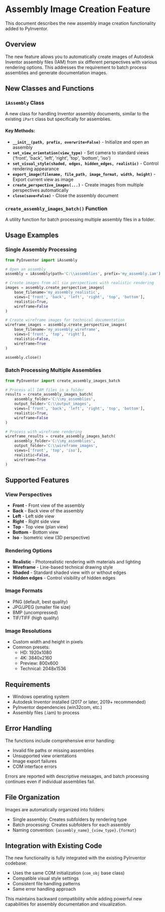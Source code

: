 # Assembly Image Creation Feature

This document describes the new assembly image creation functionality added to PyInventor.

## Overview

The new feature allows you to automatically create images of Autodesk Inventor assembly files (IAM) from six different perspectives with various rendering options. This addresses the requirement to batch process assemblies and generate documentation images.

## New Classes and Functions

### `iAssembly` Class

A new class for handling Inventor assembly documents, similar to the existing `iPart` class but specifically for assemblies.

#### Key Methods:

- **`__init__(path, prefix, overwrite=False)`** - Initialize and open an assembly
- **`set_view_orientation(view_type)`** - Set camera to standard views ('front', 'back', 'left', 'right', 'top', 'bottom', 'iso')
- **`set_visual_style(shaded, edges, hidden_edges, realistic)`** - Control rendering appearance
- **`export_image(filename, file_path, image_format, width, height)`** - Export current view as image
- **`create_perspective_images(...)`** - Create images from multiple perspectives automatically
- **`close(save=False)`** - Close the assembly document

### `create_assembly_images_batch()` Function

A utility function for batch processing multiple assembly files in a folder.

## Usage Examples

### Single Assembly Processing

```python
from PyInventor import iAssembly

# Open an assembly
assembly = iAssembly(path='C:\\assemblies', prefix='my_assembly.iam')

# Create images from all six perspectives with realistic rendering
images = assembly.create_perspective_images(
    base_filename='my_assembly_realistic',
    views=['front', 'back', 'left', 'right', 'top', 'bottom'],
    realistic=True,
    wireframe=False
)

# Create wireframe images for technical documentation
wireframe_images = assembly.create_perspective_images(
    base_filename='my_assembly_wireframe', 
    views=['front', 'top', 'right'],
    realistic=False,
    wireframe=True
)

assembly.close()
```

### Batch Processing Multiple Assemblies

```python
from PyInventor import create_assembly_images_batch

# Process all IAM files in a folder
results = create_assembly_images_batch(
    assembly_folder='C:\\my_assemblies',
    output_folder='C:\\output_images',
    views=['front', 'back', 'left', 'right', 'top', 'bottom'],
    realistic=True,
    wireframe=False
)

# Process with wireframe rendering
wireframe_results = create_assembly_images_batch(
    assembly_folder='C:\\my_assemblies',
    output_folder='C:\\wireframe_images', 
    views=['front', 'top', 'iso'],
    realistic=False,
    wireframe=True
)
```

## Supported Features

### View Perspectives
- **Front** - Front view of the assembly
- **Back** - Back view of the assembly  
- **Left** - Left side view
- **Right** - Right side view
- **Top** - Top view (plan view)
- **Bottom** - Bottom view
- **Iso** - Isometric view (3D perspective)

### Rendering Options
- **Realistic** - Photorealistic rendering with materials and lighting
- **Wireframe** - Line-based technical drawing style
- **Shaded** - Standard shaded view with or without edges
- **Hidden edges** - Control visibility of hidden edges

### Image Formats
- PNG (default, best quality)
- JPG/JPEG (smaller file size)
- BMP (uncompressed)
- TIF/TIFF (high quality)

### Image Resolutions
- Custom width and height in pixels
- Common presets:
  - HD: 1920x1080
  - 4K: 3840x2160  
  - Preview: 800x600
  - Technical: 2048x1536

## Requirements

- Windows operating system
- Autodesk Inventor installed (2017 or later, 2019+ recommended)
- PyInventor dependencies (win32com, etc.)
- Assembly files (.iam) to process

## Error Handling

The functions include comprehensive error handling:
- Invalid file paths or missing assemblies
- Unsupported view orientations
- Image export failures
- COM interface errors

Errors are reported with descriptive messages, and batch processing continues even if individual assemblies fail.

## File Organization

Images are automatically organized into folders:
- Single assembly: Creates subfolders by rendering type
- Batch processing: Creates subfolders for each assembly
- Naming convention: `{assembly_name}_{view_type}.{format}`

## Integration with Existing Code

The new functionality is fully integrated with the existing PyInventor codebase:
- Uses the same COM initialization (`com_obj` base class)
- Compatible visual style settings
- Consistent file handling patterns
- Same error handling approach

This maintains backward compatibility while adding powerful new capabilities for assembly documentation and visualization.